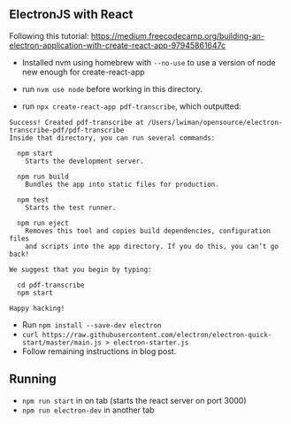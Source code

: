 ## ElectronJS with React

Following this tutorial: https://medium.freecodecamp.org/building-an-electron-application-with-create-react-app-97945861647c

- Installed nvm using homebrew with `--no-use` to use a version of node new enough for create-react-app
- run `nvm use node` before working in this directory.

- run `npx create-react-app pdf-transcribe`, which outputted:
```
Success! Created pdf-transcribe at /Users/lwiman/opensource/electron-transcribe-pdf/pdf-transcribe
Inside that directory, you can run several commands:

  npm start
    Starts the development server.

  npm run build
    Bundles the app into static files for production.

  npm test
    Starts the test runner.

  npm run eject
    Removes this tool and copies build dependencies, configuration files
    and scripts into the app directory. If you do this, you can’t go back!

We suggest that you begin by typing:

  cd pdf-transcribe
  npm start

Happy hacking!
```

- Run `npm install --save-dev electron`
- `curl https://raw.githubusercontent.com/electron/electron-quick-start/master/main.js > electron-starter.js`
- Follow remaining instructions in blog post.


## Running
- `npm run start` in on tab (starts the react server on port 3000)
- `npm run electron-dev` in another tab

